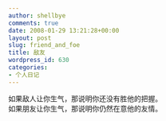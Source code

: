 ```yaml
---
author: shellbye
comments: true
date: 2008-01-29 13:21:28+00:00
layout: post
slug: friend_and_foe
title: 敌友
wordpress_id: 630
categories:
- 个人日记
---
```


如果敌人让你生气，那说明你还没有胜他的把握。   
如果朋友让你生气，那说明你仍然在意他的友情。   


